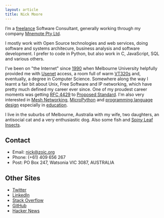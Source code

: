 ```yaml
---
layout: article
title: Nick Moore
---
```


I’m a [freelance](https://en.wikipedia.org/wiki/Freelancer#Etymology)
Software Consultant, generally working through my company 
[Mnemote Pty Ltd](https://mnemote.com/).

I mostly work with Open Source technologies and
web services, doing software and systems architecure, business analysis and
software development. 
I prefer to code in Python, but also work in C, JavaScript, SQL and various others.

I've been on "the Internet" since
[1990](http://en.wikipedia.org/wiki/Flood_%28They_Might_Be_Giants_album%29)
when Melbourne University helpfully provided me with
[Usenet](https://en.wikipedia.org/wiki/Usenet) access, a room full of warm
[VT320s](http://vt100.net/docs/vt320-uu/chapter2.html) and, eventually,
a degree in Computer Science. Somewhere along the way I learnt a fair
bit about Unix, Free Software and IP networking, which have pretty much
defined my career ever since. One of my proudest career moments was
getting [RFC 4429](http://tools.ietf.org/html/rfc4429) to [Proposed
Standard](http://en.wikipedia.org/wiki/Internet_Standard#Proposed_Standard).
I'm also very interested in [Mesh Networking](https://mesh.zoic.org/),
[MicroPython](/tag/micropython) and [programming language design](/tag/languages)
especially in [education](/tag/education).

I live in the suburbs of Melbourne, Australia with my wife, two
daughters, an antisocial cat and a very enthusiastic dog. Also some fish and 
[Spiny Leaf Insects](https://australianmuseum.net.au/care-of-stick-insects).

Contact
-------

-   Email: <nick@zoic.org>
-   Phone: (+61) 409 656 267
-   Post: PO Box 247, Watsonia VIC 3087, AUSTRALIA

Other Sites
-----------

-   [Twitter](https://twitter.com/nickzoic/)
-   [LinkedIn](http://www.linkedin.com/in/nickzoic)
-   [Stack Overflow](http://stackoverflow.com/users/90927/nickzoic)
-   [GitHub](http://github.com/nickzoic)
-   [Hacker News](http://news.ycombinator.com/threads?id=nickzoic)

